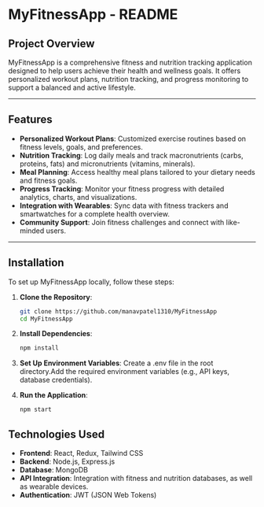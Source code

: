 # MyFitnessApp - README

## **Project Overview**
MyFitnessApp is a comprehensive fitness and nutrition tracking application designed to help users achieve their health and wellness goals. It offers personalized workout plans, nutrition tracking, and progress monitoring to support a balanced and active lifestyle.

---

## **Features**
- **Personalized Workout Plans**: Customized exercise routines based on fitness levels, goals, and preferences.
- **Nutrition Tracking**: Log daily meals and track macronutrients (carbs, proteins, fats) and micronutrients (vitamins, minerals).
- **Meal Planning**: Access healthy meal plans tailored to your dietary needs and fitness goals.
- **Progress Tracking**: Monitor your fitness progress with detailed analytics, charts, and visualizations.
- **Integration with Wearables**: Sync data with fitness trackers and smartwatches for a complete health overview.
- **Community Support**: Join fitness challenges and connect with like-minded users.

---

## **Installation**
To set up MyFitnessApp locally, follow these steps:

1. **Clone the Repository**:
   ```bash
   git clone https://github.com/manavpatel1310/MyFitnessApp
   cd MyFitnessApp

2. **Install Dependencies**:
   ```bash
   npm install
   
3. **Set Up Environment Variables**:
   Create a .env file in the root directory.Add the required environment variables (e.g., API keys, database credentials).

4. **Run the Application**:
   ```bash
   npm start

## **Technologies Used**
- **Frontend**: React, Redux, Tailwind CSS
- **Backend**: Node.js, Express.js
- **Database**: MongoDB
- **API Integration**: Integration with fitness and nutrition databases, as well as wearable devices.
- **Authentication**: JWT (JSON Web Tokens)

